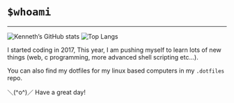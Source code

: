 # `$whoami`
---

![Kenneth’s GitHub stats](https://github-readme-stats.vercel.app/api?username=ken-soares&theme=gruvbox&show_icons=true&count_private=true)
![Top Langs](https://github-readme-stats.vercel.app/api/top-langs/?username=ken-soares&theme=gruvbox)

I started coding in 2017,
This year, I am pushing myself to learn lots of new things (web, c programming, more advanced shell scripting etc...).

You can also find my dotfiles for my linux based computers in my `.dotfiles` repo.

＼(^o^)／ Have a great day!

<!---
ken-soares/ken-soares is a ✨ special ✨ repository because its `README.md` (this file) appears on your GitHub profile.
You can click the Preview link to take a look at your changes.
--->
